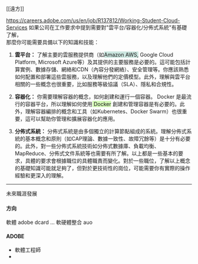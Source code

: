 [[遠方]]

https://careers.adobe.com/us/en/job/R137812/Working-Student-Cloud-Services
如果公司在工作要求中提到需要對"雲平台/容器化/分佈式系統"有基礎了解，  
那麼你可能需要具備以下的知識和技能：  
  
1. **雲平台：** 了解主要的雲服務提供商（如<span style="background:rgba(3, 135, 102, 0.2)">Amazon AWS,</span> Google Cloud Platform, Microsoft Azure等）及其提供的主要服務是必要的。這可能包括計算實例、數據存儲、網絡和CDN（內容分發網絡）、安全管理等。你應該熟悉如何配置和部署這些雲服務，以及理解他們的定價模型。此外，理解與雲平台相關的一些概念也很重要，比如服務等級協議（SLA）、隱私和合規性。  
  
2. **容器化：** 你需要理解容器的概念，如何創建和運行一個容器。 Docker 是最流行的容器平台，所以理解如何使用<span style="background:#d3f8b6"> Docker</span> 創建和管理容器是有必要的。此外，理解容器編排的概念和工具（如Kubernetes、Docker Swarm）也很重要，這可以幫助你管理和擴展容器化的應用。  
  
3. **分佈式系統：** 分佈式系統是由多個獨立的計算節點組成的系統。理解分佈式系統的基本概念和原則（如CAP理論、數據一致性、故障冗餘等）是十分有必要的。此外，對一些分佈式系統技術如分佈式數據庫、負載均衡、MapReduce、分佈式文件系統等也需要有所了解。以上都是一些基本的要求，具體的要求會根據職位的具體職責而變化。對於一些職位，了解以上概念的基礎知識可能就足夠了，但對於更技術性的崗位，可能需要你有實際的操作經驗和更深入的理解。

---
未來職涯發展

#### 方向
軟體
	adobe
	dcard
	...
軟硬體整合
	auo

#### ADOBE

- 軟體工程師
- 